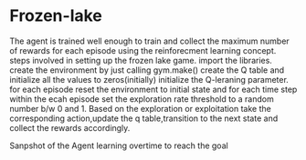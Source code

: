 # Frozen-lake
The agent is trained  well enough to train and collect  the maximum number of rewards for each episode using the reinforecment learning concept.
    steps involved in setting up the frozen lake game.
import the libraries.
create the environment by just calling gym.make() 
create the Q table and initialize all the values to zeros(initially)
initialize the Q-leraning parameter.
for each episode reset the environment to initial state and for each time step within the ecah episode set the exploration rate threshold to a random number b/w 0 and 1.
Based on the exploration or exploitation take the corresponding action,update the q table,transition to the next state and collect the rewards accordingly.


Sanpshot of the Agent learning overtime to reach the goal 

